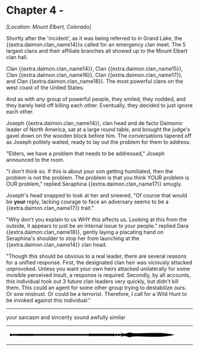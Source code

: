 # Chapter 4 -

_[Location: Mount Elbert, Colorado]_

Shortly after the 'incident', as it was being referred to in Grand Lake, the {{extra.daimon.clan_name14}}s called for an emergency clan meet.  The 5 largest clans and their affiliate branches all showed up to the Mount Elbert clan hall.  

Clan {{extra.daimon.clan_name14}}, Clan {{extra.daimon.clan_name15}}, Clan {{extra.daimon.clan_name16}}, Clan {{extra.daimon.clan_name17}}, and Clan {{extra.daimon.clan_name18}}.  The most powerful clans on the west coast of the United States.

And as with any group of powerful people, they smiled, they nodded, and they barely held off killing each other.  Eventually, they decided to just ignore each other.

Joseph {{extra.daimon.clan_name14}}, clan head and de facto Daimonic leader of North America, sat at a large round table, and brought the judge's gavel down on the wooden block before him.  The conversations tapered off as Joseph politely waited, ready to lay out the problem for them to address.

"Elders, we have a problem that needs to be addressed," Joseph announced to the room.

"I don't think so.  If this is about your son getting humiliated, then the problem is not the problem.  The problem is that you think YOUR problem is OUR problem," replied Seraphina {{extra.daimon.clan_name17}} smugly.

Joseph's head snapped to look at her and sneered, "Of course that would be **your** reply, lacking courage to face an adversary seems to be a {{extra.daimon.clan_name17}} trait."

"Why don't you explain to us WHY this affects us.  Looking at this from the outside, it appears to just be an internal issue to your people." replied Dara {{extra.daimon.clan_name18}}, gently laying a placating hand on Seraphina's shoulder to stop her from launching at the {{extra.daimon.clan_name14}} clan head.

"Though this should be obvious to a real leader, there are several reasons for a unified response.  First, the designated clan heir was viciously attacked unprovoked.  Unless you want your own heirs attacked unilaterally for some invisible perceived insult, a response is required.  Secondly, by all accounts, this individual took out 3 future clan leaders very quickly, but didn't kill them.  This could an agent for some other group trying to destabilize ours.   Or sow mistrust.  Or could be a terrorist.   Therefore, I call for a Wild Hunt to be invoked against this individual."







---


your sarcasm and sincerity sound awfully similar
* * *

![divider](../../../assets/divider.png)

* * *
